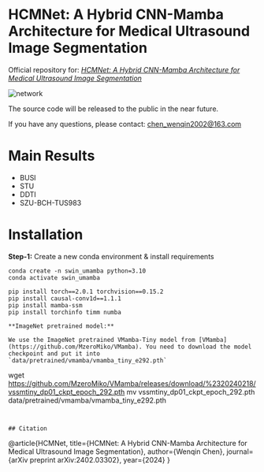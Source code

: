 # HCMNet: A Hybrid CNN-Mamba Architecture for Medical Ultrasound Image  Segmentation

Official repository for: *[HCMNet: A Hybrid CNN-Mamba Architecture for Medical Ultrasound Image  Segmentation](https://arxiv.org/abs/2402.03302)*

![network](https://github.com/ScholarChen20/HCMNet/tree/main/assets/HCMNet.png)

The source code will be released to the public in the near future.

If you have any questions, please contact: chen_wenqin2002@163.com

# Main Results

- BUSI
- STU
- DDTI
- SZU-BCH-TUS983

# Installation

**Step-1:** Create a new conda environment & install requirements

```shell
conda create -n swin_umamba python=3.10
conda activate swin_umamba

pip install torch==2.0.1 torchvision==0.15.2
pip install causal-conv1d==1.1.1
pip install mamba-ssm
pip install torchinfo timm numba

**ImageNet pretrained model:** 

We use the ImageNet pretrained VMamba-Tiny model from [VMamba](https://github.com/MzeroMiko/VMamba). You need to download the model checkpoint and put it into `data/pretrained/vmamba/vmamba_tiny_e292.pth`

```
wget https://github.com/MzeroMiko/VMamba/releases/download/%2320240218/vssmtiny_dp01_ckpt_epoch_292.pth
mv vssmtiny_dp01_ckpt_epoch_292.pth data/pretrained/vmamba/vmamba_tiny_e292.pth
```


## Citation

```
@article{HCMNet,
    title={HCMNet: A Hybrid CNN-Mamba Architecture for Medical Ultrasound Image  Segmentation},
    author={Wenqin Chen},
    journal={arXiv preprint arXiv:2402.03302},
    year={2024}
}
```
